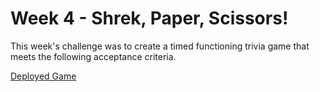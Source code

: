 # Week 4 - Shrek, Paper, Scissors!

This week's challenge was to create a timed functioning trivia game that meets the following acceptance criteria.

[Deployed Game](https://charlestietjen.github.io/Trilogy-HW-Week-4-Trivia-Game/ "Shrek, Paper, Scissors!")